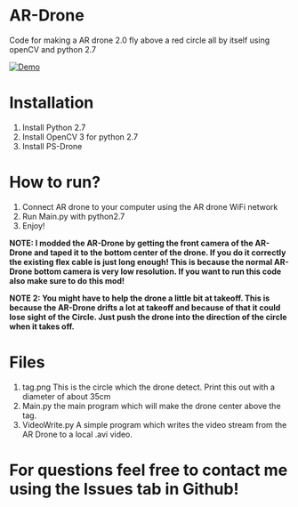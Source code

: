 # AR-Drone
Code for making a AR drone 2.0 fly above a red circle all by itself using openCV and python 2.7

[![Demo](https://img.youtube.com/vi/Vgv0OpEXAWI/0.jpg)](https://www.youtube.com/watch?v=Vgv0OpEXAWI)

# Installation
1. Install Python 2.7
2. Install OpenCV 3 for python 2.7
3. Install PS-Drone 

# How to run?
1. Connect AR drone to your computer using the AR drone WiFi network
2. Run Main.py with python2.7 
3. Enjoy!

**NOTE: I modded the AR-Drone by getting the front camera of the AR-Drone and taped it to the bottom center of the drone. If you do it correctly the existing flex cable is just long enough! This is because the normal AR-Drone bottom camera is very low resolution. If you want to run this code also make sure to do this mod!**

**NOTE 2: You might have to help the drone a little bit at takeoff. This is because the AR-Drone drifts a lot at takeoff and because of that it could lose sight of the Circle. Just push the drone into the direction of the circle when it takes off.**

# Files
1. tag.png This is the circle which the drone detect. Print this out with a diameter of about 35cm
2. Main.py the main program which will make the drone center above the tag.
3. VideoWrite.py A simple program which writes the video stream from the AR Drone to a local .avi video.

# For questions feel free to contact me using the Issues tab in Github!
